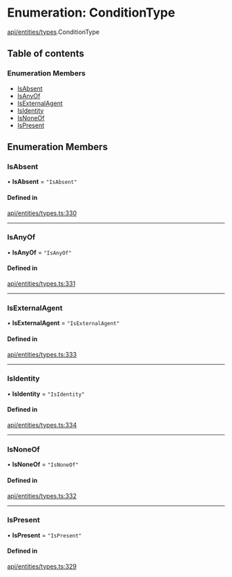 # Enumeration: ConditionType

[api/entities/types](../wiki/api.entities.types).ConditionType

## Table of contents

### Enumeration Members

- [IsAbsent](../wiki/api.entities.types.ConditionType#isabsent)
- [IsAnyOf](../wiki/api.entities.types.ConditionType#isanyof)
- [IsExternalAgent](../wiki/api.entities.types.ConditionType#isexternalagent)
- [IsIdentity](../wiki/api.entities.types.ConditionType#isidentity)
- [IsNoneOf](../wiki/api.entities.types.ConditionType#isnoneof)
- [IsPresent](../wiki/api.entities.types.ConditionType#ispresent)

## Enumeration Members

### IsAbsent

• **IsAbsent** = ``"IsAbsent"``

#### Defined in

[api/entities/types.ts:330](https://github.com/PolymeshAssociation/polymesh-sdk/blob/f8a937f04/src/api/entities/types.ts#L330)

___

### IsAnyOf

• **IsAnyOf** = ``"IsAnyOf"``

#### Defined in

[api/entities/types.ts:331](https://github.com/PolymeshAssociation/polymesh-sdk/blob/f8a937f04/src/api/entities/types.ts#L331)

___

### IsExternalAgent

• **IsExternalAgent** = ``"IsExternalAgent"``

#### Defined in

[api/entities/types.ts:333](https://github.com/PolymeshAssociation/polymesh-sdk/blob/f8a937f04/src/api/entities/types.ts#L333)

___

### IsIdentity

• **IsIdentity** = ``"IsIdentity"``

#### Defined in

[api/entities/types.ts:334](https://github.com/PolymeshAssociation/polymesh-sdk/blob/f8a937f04/src/api/entities/types.ts#L334)

___

### IsNoneOf

• **IsNoneOf** = ``"IsNoneOf"``

#### Defined in

[api/entities/types.ts:332](https://github.com/PolymeshAssociation/polymesh-sdk/blob/f8a937f04/src/api/entities/types.ts#L332)

___

### IsPresent

• **IsPresent** = ``"IsPresent"``

#### Defined in

[api/entities/types.ts:329](https://github.com/PolymeshAssociation/polymesh-sdk/blob/f8a937f04/src/api/entities/types.ts#L329)

